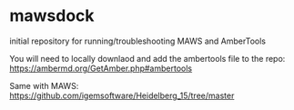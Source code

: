 # mawsdock
initial repository for running/troubleshooting MAWS and AmberTools 

You will need to locally downlaod and add the ambertools file to the repo: https://ambermd.org/GetAmber.php#ambertools 

Same with MAWS: https://github.com/igemsoftware/Heidelberg_15/tree/master
